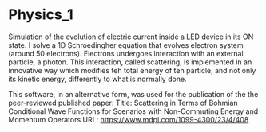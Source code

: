 # Physics_1

Simulation of the evolution of electric current inside a LED device in its ON state.
I solve a 1D Schroedingher equation that evolves electron system (around 50 electrons). Electrons undergoes interaction with an external particle, a photon.
This interaction, called scattering, is implemented in an innovative way which modifies teh total energy of teh particle, and not only its kinetic energy, differently to what is normally done.

This software, in an alternative form, was used for the publication of the the peer-reviewed published paper:
Title: Scattering in Terms of Bohmian Conditional Wave Functions for Scenarios with Non-Commuting Energy and Momentum Operators
URL: https://www.mdpi.com/1099-4300/23/4/408
